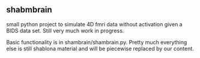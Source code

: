 ## shabmbrain

small python project to simulate 4D fmri data without activation given a BIDS
data set. Still very much work in progress.

Basic functionality is in shambrain/shambrain.py. Pretty much everything else
is still shablona material and will be piecewise replaced by our content.
